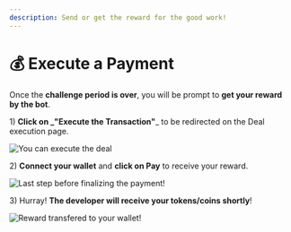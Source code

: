 ```yaml
---
description: Send or get the reward for the good work!
---
```


# 💰 Execute a Payment

Once the **challenge period is over**, you will be prompt to **get your reward by the bot**.

1\) **Click on **_**"Execute the Transaction"**_ to be redirected on the Deal execution page.

![You can execute the deal](../.gitbook/assets/challenge\_time\_expired.png)

2\) **Connect your wallet** and **click on Pay** to receive your reward.

![Last step before finalizing the payment!](../.gitbook/assets/web3\_pay.png)

3\) Hurray! **The developer will receive your tokens/coins shortly**!

![Reward transfered to your wallet!](../.gitbook/assets/job\_done.png)
